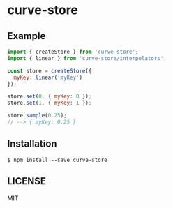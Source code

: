 # curve-store

## Example

```js
import { createStore } from 'curve-store';
import { linear } from 'curve-store/interpolators';

const store = createStore({
  myKey: linear('myKey')
});

store.set(0, { myKey: 0 });
store.set(1, { myKey: 1 });

store.sample(0.25);
// --> { myKey: 0.25 }

```


## Installation

```
$ npm install --save curve-store
```


## LICENSE

MIT
